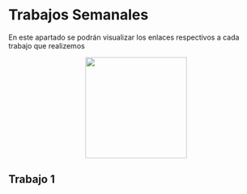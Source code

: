 # **Trabajos Semanales**

En este apartado se podrán visualizar los enlaces respectivos a cada trabajo que realizemos 

<p align="center">
    <img src="../Proyecto de Ingeniería/imgs/semana.jpg" width="200">
</p>


## **Trabajo 1** 
